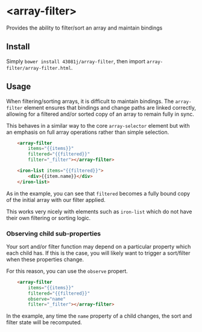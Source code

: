 # \<array-filter\>

Provides the ability to filter/sort an array and maintain bindings

## Install

Simply `bower install 43081j/array-filter`, then import `array-filter/array-filter.html`.

## Usage

When filtering/sorting arrays, it is difficult to maintain bindings. The `array-filter`
element ensures that bindings and change paths are linked correctly, allowing for a filtered
and/or sorted copy of an array to remain fully in sync.

This behaves in a similar way to the core `array-selector` element but with
an emphasis on full array operations rather than simple selection.

```html
	<array-filter
		items="{{items}}"
		filtered="{{filtered}}"
		filter="_filter"></array-filter>

	<iron-list items="{{filtered}}">
		<div>{{item.name}}</div>
	</iron-list>
```

As in the example, you can see that `filtered` becomes a fully bound copy
of the initial array with our filter applied.

This works very nicely with elements such as `iron-list` which do not
have their own filtering or sorting logic.

### Observing child sub-properties

Your sort and/or filter function may depend on a particular property
which each child has. If this is the case, you will likely want to
trigger a sort/filter when these properties change.

For this reason, you can use the `observe` propert.

```html
	<array-filter
		items="{{items}}"
		filtered="{{filtered}}"
		observe="name"
		filter="_filter"></array-filter>
```

In the example, any time the `name` property of a child changes, the sort
and filter state will be recomputed.
